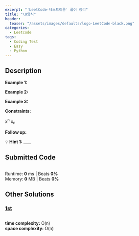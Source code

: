 ```yaml
---
excerpt: "'LeetCode-테스트이름' 풀이 정리"
title: "\0양식"
header:
  teaser: "/assets/images/defaults/logo-LeetCode-black.png"
categories:
  - Leetcode
tags:
  - Coding Test
  - Easy
  - Python
---
```


## <i class="fa-solid fa-file-lines"></i> Description



**Example 1:**



**Example 2:**



**Example 3:**


**Constraints:**

x<sup>n</sup>
x<sub>n</sub>

**Follow up:** 

💡 **Hint 1:** <u><span style="color:white">hint</span></u>


## <i class="fa-solid fa-cloud-arrow-up"></i> Submitted Code

```python

```
<i class="fa-solid fa-clock"></i> Runtime: **0** ms \| Beats **0%**    
<i class="fa-solid fa-memory"></i> Memory: **0** MB \| Beats **0%**


## <i class="fa-solid fa-flask"></i> Other Solutions

### <a href="링크" target="_blank">1st</a>

```python

```
<i class="fa-solid fa-clock"></i> **time complexity:** O(n)         
<i class="fa-solid fa-memory"></i> **space complexity:** O(n)        

